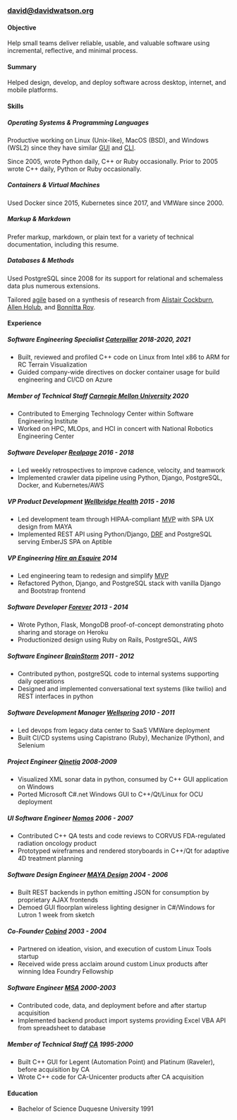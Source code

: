 ### [david@davidwatson.org](mailto:david@davidwatson.org) [<i class="fa-brands fa-github" style="font-style: normal;"></i>](https://github.com/davidthewatson) [<i class="fa-brands fa-linkedin" style="font-style: normal;"></i>](https://www.linkedin.com/in/davidthewatson/) [<i class="fa-brands fa-stack-overflow" style="font-style: normal;"></i>](https://stackoverflow.com/users/173308/david-watson)  [<i class="fa-solid fa-file-pdf" style="font-style: normal;"></i>](/resume/david_watson_resume.pdf) [<i class="fa-solid fa-file-text" style="font-style: normal;"></i>](/resume/david_watson_resume.txt) [<i class="fa-solid fa-print" style="font-style: normal;"></i>](/resume/david_watson_resume.pdf)

#### Objective

Help small teams deliver reliable, usable, and valuable software using incremental, reflective, and minimal process.

#### Summary  

Helped design, develop, and deploy software across desktop, internet, and mobile platforms.

#### Skills

#####   Operating Systems & Programming Languages  

Productive working on Linux (Unix-like), MacOS (BSD), and Windows (WSL2) since they have similar  [GUI](https://en.wikipedia.org/wiki/Tiling_window_manager) and [CLI](https://en.wikipedia.org/wiki/In_the_Beginning..._Was_the_Command_Line#:~:text=Was%20the%20Command%20Line%20is,%2C%20ISBN%20978%2D0380815937).

Since 2005, wrote Python daily, C++ or Ruby occasionally. Prior to 2005 wrote C++ daily, Python or Ruby occasionally.

#####    Containers & Virtual Machines  

Used Docker since 2015, Kubernetes since 2017, and VMWare since 2000. 

#####    Markup & Markdown  

Prefer markup, markdown, or plain text for a variety of technical documentation, including this resume.

#####    Databases & Methods  

Used PostgreSQL since 2008 for its support for relational and schemaless data plus numerous extensions.

Tailored [agile](http://agilemanifesto.org/principles.html) based on a synthesis of research from [Alistair Cockburn](https://www.projectsmart.co.uk/lifecycle-and-methodology/7-properties-of-highly-successful-projects-from-crystal-clear.php), [Allen Holub](https://holub.com/heuristics/), and [Bonnitta Roy](https://medium.com/agile-sensemaking/why-sensemaking-will-save-agile-e1ad99b4805a).

#### Experience

#####    Software Engineering Specialist [Caterpillar](https://www.cat.com/enUS.html) 2018-2020, 2021   
  * Built, reviewed and profiled C++ code on Linux from Intel x86 to ARM for RC Terrain Visualization
  * Guided company-wide directives on docker container usage for build engineering and CI/CD on Azure

#####    Member of Technical Staff    [Carnegie Mellon University](https://www.cmu.edu/)    2020   
  * Contributed to Emerging Technology Center within Software Engineering Institute
  * Worked on HPC, MLOps, and HCI in concert with National Robotics Engineering Center

#####    Software Developer    [Realpage](https://www.realpage.com/)    2016 - 2018   
  * Led weekly retrospectives to improve cadence, velocity, and teamwork
  * Implemented crawler data pipeline using Python, Django, PostgreSQL, Docker, and Kubernetes/AWS

#####    VP Product Development    [Wellbridge Health](http://www.wellbridgehealth.com/)    2015 - 2016   
  * Led development team through HIPAA-compliant [MVP](https://en.wikipedia.org/wiki/Minimum_viable_product) with SPA UX design from MAYA
  * Implemented REST API using Python/Django, [DRF](https://www.django-rest-framework.org/) and PostgreSQL serving EmberJS SPA on Aptible 

<div id="hae"></div>

#####    VP Engineering    [Hire an Esquire](https://hireanesquire.com/)    2014   
  * Led engineering team to redesign and simplify [MVP](https://en.wikipedia.org/wiki/Minimum_viable_product)  
  * Refactored Python, Django, and PostgreSQL stack with vanilla Django and Bootstrap frontend

#####    Software Developer    [Forever](https://www.forever.com/)    2013 - 2014   
  * Wrote Python, Flask, MongoDB proof-of-concept demonstrating photo sharing and storage on Heroku
  * Productionized design using Ruby on Rails, PostgreSQL, AWS

#####    Software Engineer    [BrainStorm](https://www.mindmatrix.net/)    2011 - 2012   
  * Contributed python, postgreSQL code to internal systems supporting daily operations
  * Designed and implemented conversational text systems (like twilio) and REST interfaces in python

#####    Software Development Manager    [Wellspring](https://www.wellspring.com/)    2010 - 2011   
  * Led devops from legacy data center to SaaS VMWare deployment
  * Built CI/CD systems using Capistrano (Ruby), Mechanize (Python), and Selenium

#####    Project Engineer    [Qinetiq](https://www.qinetiq.com/en/)    2008-2009   
  * Visualized XML sonar data in python, consumed by C++ GUI application on Windows 
  * Ported Microsoft C#.net Windows GUI to C++/Qt/Linux for OCU deployment

#####    UI Software Engineer    [Nomos](http://www.nomos.com/)    2006 - 2007   
  * Contributed C++ QA tests and code reviews to CORVUS FDA-regulated radiation oncology product
  * Prototyped wireframes and rendered storyboards in C++/Qt for adaptive 4D treatment planning

#####    Software Design Engineer    [MAYA Design](https://maya.com/)    2004 - 2006   
  * Built REST backends in python emitting JSON for consumption by proprietary AJAX frontends
  * Demoed GUI floorplan wireless lighting designer in C#/Windows for Lutron 1 week from sketch

#####    Co-Founder    [Cobind](https://no.wikipedia.org/wiki/Cobind_Desktop)    2003 - 2004   
  * Partnered on ideation, vision, and execution of custom Linux Tools startup
  * Received wide press acclaim around custom Linux products after winning Idea Foundry Fellowship

#####    Software Engineer    [MSA](https://www.msa.com/)    2000-2003   
  * Contributed code, data, and deployment before and after startup acquisition
  * Implemented backend product import systems providing Excel VBA API from spreadsheet to database 

#####    Member of Technical Staff    [CA](https://www.broadcom.com/company/news/financial-releases/2357930)    1995-2000   
  * Built C++ GUI for Legent (Automation Point) and Platinum (Raveler), before acquisition by CA 
  * Wrote C++ code for CA-Unicenter products after CA acquisition

#### Education

  * Bachelor of Science    Duquesne University    1991
